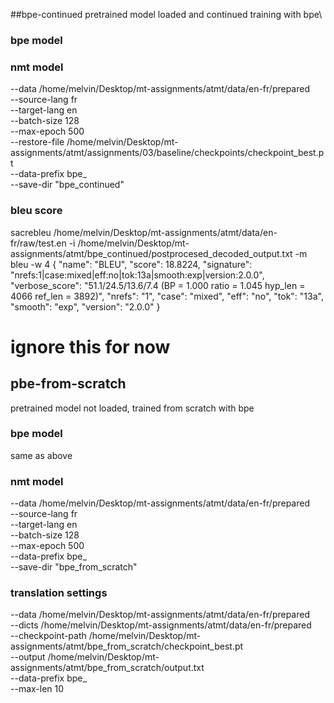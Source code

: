 ##bpe-continued
pretrained model loaded and continued training with bpe\
### bpe model

### nmt model

--data /home/melvin/Desktop/mt-assignments/atmt/data/en-fr/prepared\
--source-lang fr\
--target-lang en\
--batch-size 128\
--max-epoch 500\
--restore-file /home/melvin/Desktop/mt-assignments/atmt/assignments/03/baseline/checkpoints/checkpoint_best.pt \
--data-prefix bpe_ \
--save-dir "bpe_continued"


### bleu score
sacrebleu /home/melvin/Desktop/mt-assignments/atmt/data/en-fr/raw/test.en -i /home/melvin/Desktop/mt-assignments/atmt/bpe_continued/postprocesed_decoded_output.txt -m bleu -w 4
{
 "name": "BLEU",
 "score": 18.8224,
 "signature": "nrefs:1|case:mixed|eff:no|tok:13a|smooth:exp|version:2.0.0",
 "verbose_score": "51.1/24.5/13.6/7.4 (BP = 1.000 ratio = 1.045 hyp_len = 4066 ref_len = 3892)",
 "nrefs": "1",
 "case": "mixed",
 "eff": "no",
 "tok": "13a",
 "smooth": "exp",
 "version": "2.0.0"
}



# ignore this for now
## pbe-from-scratch
pretrained model not loaded, trained from scratch with bpe
### bpe model
same as above
### nmt model
--data /home/melvin/Desktop/mt-assignments/atmt/data/en-fr/prepared \
--source-lang fr\
--target-lang en \
--batch-size 128 \
--max-epoch 500 \
--data-prefix bpe_ \
--save-dir "bpe_from_scratch"

### translation settings
--data /home/melvin/Desktop/mt-assignments/atmt/data/en-fr/prepared \
--dicts /home/melvin/Desktop/mt-assignments/atmt/data/en-fr/prepared \
--checkpoint-path /home/melvin/Desktop/mt-assignments/atmt/bpe_from_scratch/checkpoint_best.pt \
--output /home/melvin/Desktop/mt-assignments/atmt/bpe_from_scratch/output.txt \
--data-prefix bpe_ \
--max-len 10


